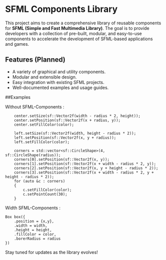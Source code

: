 # SFML Components Library

This project aims to create a comprehensive library of reusable components for **SFML (Simple and Fast Multimedia Library)**. The goal is to provide developers with a collection of pre-built, modular, and easy-to-use components to accelerate the development of SFML-based applications and games.

## Features (Planned)

- A variety of graphical and utility components.
- Modular and extensible design.
- Easy integration with existing SFML projects.
- Well-documented examples and usage guides.

##Examples

Without SFML-Components :

```
    center.setSize(sf::Vector2f(width - radius * 2, height));
    center.setPosition(sf::Vector2f(x + radius, y));
    center.setFillColor(color);

    left.setSize(sf::Vector2f(width, height - radius * 2));
    left.setPosition(sf::Vector2f(x, y + radius));
    left.setFillColor(color);

    corners = std::vector<sf::CircleShape>(4, sf::CircleShape(radius));
    corners[0].setPosition(sf::Vector2f(x, y));
    corners[1].setPosition(sf::Vector2f(x + width - radius * 2, y));
    corners[2].setPosition(sf::Vector2f(x, y + height - radius * 2));
    corners[3].setPosition(sf::Vector2f(x + width - radius * 2, y + height - radius * 2));
    for (auto &c : corners)
    {
        c.setFillColor(color);
        c.setPointCount(30);
    }
```

Width SFML-Components :

```
Box box({
    .position = {x,y},
    .width = width,
    .height = height,
    .fillColor = color,
    .borerRadius = radius
})
```

Stay tuned for updates as the library evolves!
